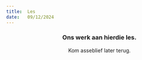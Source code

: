 ```yaml
---
title:  Les
date:   09/12/2024
---
```


### <center>Ons werk aan hierdie les.</center>
<center>Kom asseblief later terug.</center>